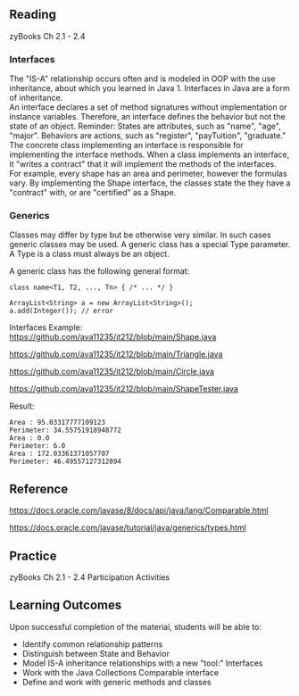 ## Reading

zyBooks Ch 2.1 - 2.4


### Interfaces

The "IS-A" relationship occurs often and is modeled in OOP with the use inheritance, about which you learned in Java 1.
Interfaces in Java are a form of inheritance.  
An interface declares a set of method signatures without implementation  or instance variables. Therefore, an interface defines the behavior but not the state of an object.
Reminder: States are attributes, such as "name", "age", "major". Behaviors are actions, such as "register", "payTuition", "graduate."
The concrete class implementing an interface is responsible for implementing the interface methods.
When a class implements an interface, it "writes a contract" that it will implement the methods of the interfaces.
For example, every shape has an area and perimeter, however the formulas vary.
By implementing the Shape interface, the classes state the they have a "contract" with, or are "certified" as a Shape.

### Generics

Classes may differ by type but be otherwise very similar. In such cases generic classes may be used. 
A generic class has a special Type parameter. A Type is a class must always be an object.

A generic class has the following general format:

```
class name<T1, T2, ..., Tn> { /* ... */ }
```

```
ArrayList<String> a = new ArrayList<String>();
a.add(Integer()); // error
```

Interfaces Example:
https://github.com/ava11235/it212/blob/main/Shape.java

https://github.com/ava11235/it212/blob/main/Triangle.java

https://github.com/ava11235/it212/blob/main/Circle.java

https://github.com/ava11235/it212/blob/main/ShapeTester.java


Result:

```
Area : 95.03317777109123
Perimeter: 34.55751918948772
Area : 0.0
Perimeter: 6.0
Area : 172.03361371057707
Perimeter: 46.49557127312894 
```

## Reference
https://docs.oracle.com/javase/8/docs/api/java/lang/Comparable.html

https://docs.oracle.com/javase/tutorial/java/generics/types.html

## Practice
zyBooks Ch 2.1 - 2.4 Participation Activities

## Learning Outcomes
Upon successful completion of the material, students will be able to:

* Identify common relationship patterns 
* Distinguish between State and Behavior
* Model IS-A inheritance relationships with a new "tool:" Interfaces
* Work with the Java Collections Comparable interface
* Define and work with generic methods and classes
